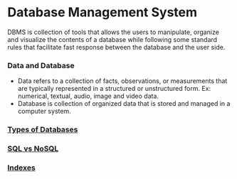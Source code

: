 # Database Management System
DBMS is collection of tools that allows the users to manipulate, organize and visualize the contents of a database while following some standard rules that facilitate fast response between the database and the user side.

### Data and Database
- Data refers to a collection of facts, observations, or measurements that are typically represented in a structured or unstructured form. Ex: numerical, textual, audio, image and video data.
- Database is collection of organized data that is stored and managed in a computer system.

### [Types of Databases](https://blog.algomaster.io/p/15-types-of-databases)

### [SQL vs NoSQL](https://blog.algomaster.io/p/sql-vs-nosql-7-key-differences)

### [Indexes](https://blog.algomaster.io/p/a-detailed-guide-on-database-indexes)


